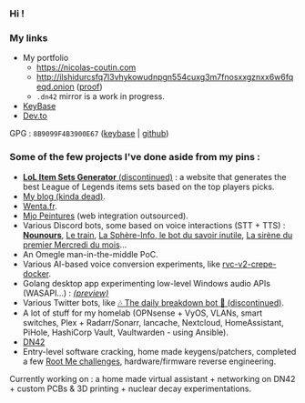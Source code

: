 ### Hi !

### My links

* My portfolio
  * https://nicolas-coutin.com
  * http://ilshidurcsfq7l3vhykowudnpgn554cuxg3m7fnosxxgznxx6w6fqeqd.onion ([proof](http://ilshidurcsfq7l3vhykowudnpgn554cuxg3m7fnosxxgznxx6w6fqeqd.onion/keybase.txt))
  * `.dn42` mirror is a work in progress.
* [KeyBase](https://keybase.io/ilshidur)
* [Dev.to](https://dev.to/ilshidur)

GPG : `8B9099F4B3900E67` ([keybase](https://keybase.io/ilshidur/pgp_keys.asc) | [github](https://github.com/Ilshidur.gpg))

### Some of the few projects I've done aside from my pins :

* [**LoL Item Sets Generator** (discontinued)](https://archive.nicolas-coutin.com/archive/1728312389.894324/singlefile.htmlhttps://archive.nicolas-coutin.com/archive/1728312389.894324/singlefile.html) : a website that generates the best League of Legends items sets based on the top players picks.
* [My blog (kinda dead)](https://blog.nicolas-coutin.com).
* [Wenta.fr](https://wenta.fr).
* [Mjo Peintures](https://mjopeintures.com) (web integration outsourced).
* Various Discord bots, some based on voice interactions (STT + TTS) : [**Nounours**](https://archive.nicolas-coutin.com/archive/1728312227.616355/singlefile.html), [Le train](https://discord.com/api/oauth2/authorize?client_id=1058105158011203644&permissions=3145728&scope=bot), [La Sphère-Info, le bot du savoir inutile](https://discord.com/api/oauth2/authorize?client_id=1061348745167519774&permissions=3145728&scope=bot), [La sirène du premier Mercredi du mois](https://discord.com/api/oauth2/authorize?client_id=1086391821430685777&permissions=3145728&scope=bot)...
* An Omegle man-in-the-middle PoC.
* Various AI-based voice conversion experiments, like [rvc-v2-crepe-docker](https://github.com/Ilshidur/rvc-v2-crepe-docker).
* Golang desktop app experimenting low-level Windows audio APIs (WASAPI...) : [_(preview)_](https://github.com/Ilshidur/Ilshidur/blob/master/pinkaudio-preview.png)
* Various Twitter bots, like [🎶 The daily breakdown bot 🎸 (discontinued)](https://twitter.com/The_Daily_Break).
* A lot of stuff for my homelab (OPNsense + VyOS, VLANs, smart switches, Plex + Radarr/Sonarr, lancache, Nextcloud, HomeAssistant, PiHole, HashiCorp Vault, Vaultwarden - using Ansible).
* [DN42](https://dn42.nicolas-coutin.com)
* Entry-level software cracking, home made keygens/patchers, completed a few [Root Me challenges](https://www.root-me.org/Ilshidur), hardware/firmware reverse engineering.

Currently working on : a home made virtual assistant + networking on DN42 + custom PCBs & 3D printing + nuclear decay experimentations.
